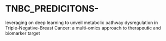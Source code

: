 # TNBC_PREDICITONS-
leveraging on deep learning to unveil metabolic pathway dysregulation in Triple-Negative-Breast Cancer: a multi-omics approach to therapeutic and biomarker target

